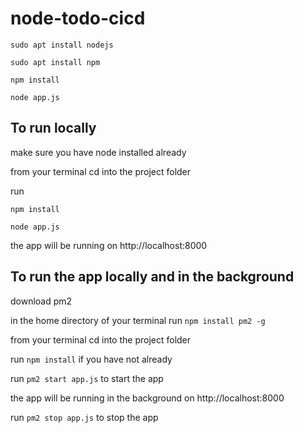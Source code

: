 # node-todo-cicd
```
sudo apt install nodejs
```
```
sudo apt install npm
```
```
npm install
```
```
node app.js
```

## To run locally
make sure you have node installed already

from your terminal cd into the project folder

run
```
npm install
```
```
node app.js
```
the app will be running on http://localhost:8000

## To run the app locally and in the background 

download pm2

in the home directory of your terminal run `npm install pm2 -g`

from your terminal cd into the project folder

run `npm install` if you have not already 

run `pm2 start app.js` to start the app

the app will be running in the background on http://localhost:8000

run `pm2 stop app.js` to stop the app

